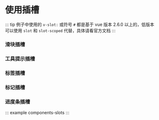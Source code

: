 # 使用插槽

::: tip
  例子中使用的 `v-slot:` 或符号 `#` 都是基于 vue 版本 2.6.0 以上的，低版本可以使用 `slot` 和 `slot-scoped` 代替，具体请看官方文档
:::

### 滑块插槽

<example :value="example1"></example>

### 工具提示插槽

<example :value="example2"></example>

### 标签插槽

<example :value="example3"></example>

### 标记插槽

<example :value="example4"></example>

### 进度条插槽

<example :value="example5"></example>

::: example components-slots :::


